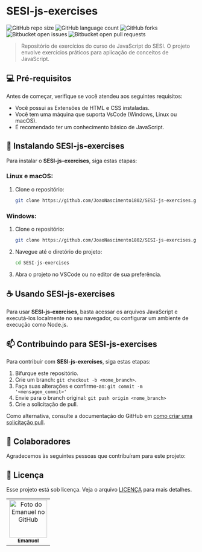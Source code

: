 # SESI-js-exercises

![GitHub repo size](https://img.shields.io/github/repo-size/JoaoNascimento1802/SESI-js-exercises?style=for-the-badge)
![GitHub language count](https://img.shields.io/github/languages/count/JoaoNascimento1802/SESI-js-exercises?style=for-the-badge)
![GitHub forks](https://img.shields.io/github/forks/JoaoNascimento1802/SESI-js-exercises?style=for-the-badge)
![Bitbucket open issues](https://img.shields.io/bitbucket/issues/JoaoNascimento1802/SESI-js-exercises?style=for-the-badge)
![Bitbucket open pull requests](https://img.shields.io/bitbucket/pr-raw/JoaoNascimento1802/SESI-js-exercises?style=for-the-badge)

> Repositório de exercícios do curso de JavaScript do SESI. O projeto envolve exercícios práticos para aplicação de conceitos de JavaScript.

## 💻 Pré-requisitos

Antes de começar, verifique se você atendeu aos seguintes requisitos:

- Você possui as Extensões de HTML e CSS instaladas.
- Você tem uma máquina que suporta VsCode (Windows, Linux ou macOS).
- É recomendado ter um conhecimento básico de JavaScript.

## 🚀 Instalando SESI-js-exercises

Para instalar o **SESI-js-exercises**, siga estas etapas:

### Linux e macOS:

1. Clone o repositório:
    ```bash
    git clone https://github.com/JoaoNascimento1802/SESI-js-exercises.git
    ```

### Windows:

1. Clone o repositório:
    ```bash
    git clone https://github.com/JoaoNascimento1802/SESI-js-exercises.git
    ```

2. Navegue até o diretório do projeto:
    ```bash
    cd SESI-js-exercises
    ```

3. Abra o projeto no VSCode ou no editor de sua preferência.

## ☕ Usando SESI-js-exercises

Para usar **SESI-js-exercises**, basta acessar os arquivos JavaScript e executá-los localmente no seu navegador, ou configurar um ambiente de execução como Node.js.

## 📫 Contribuindo para SESI-js-exercises

Para contribuir com **SESI-js-exercises**, siga estas etapas:

1. Bifurque este repositório.
2. Crie um branch: `git checkout -b <nome_branch>`.
3. Faça suas alterações e confirme-as: `git commit -m '<mensagem_commit>'`
4. Envie para o branch original: `git push origin <nome_branch>`
5. Crie a solicitação de pull.

Como alternativa, consulte a documentação do GitHub em [como criar uma solicitação pull](https://help.github.com/en/github/collaborating-with-issues-and-pull-requests/creating-a-pull-request).

## 🤝 Colaboradores

Agradecemos às seguintes pessoas que contribuíram para este projeto:

<table>
  <tr>
    <td align="center">
      <a href="#" title="https://github.com/JoaoNascimento1802">
        <img src="https://i.pinimg.com/736x/6d/83/b9/6d83b96e6f062c57dcbeb3e325ebcd10.jpg" width="100px;" alt="Foto do Emanuel no GitHub"/><br>
        <sub>
          <b>Emanuel</b>
        </sub>
      </a>
    </td>

## 📝 Licença

Esse projeto está sob licença. Veja o arquivo [LICENÇA](LICENSE.md) para mais detalhes.
